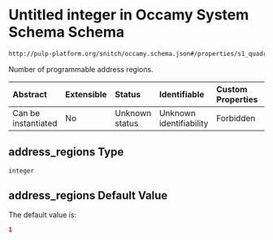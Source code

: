 # Untitled integer in Occamy System Schema Schema

```txt
http://pulp-platform.org/snitch/occamy.schema.json#/properties/s1_quadrant/properties/ro_cache_cfg/properties/address_regions
```

Number of programmable address regions.

| Abstract            | Extensible | Status         | Identifiable            | Custom Properties | Additional Properties | Access Restrictions | Defined In                                                       |
| :------------------ | :--------- | :------------- | :---------------------- | :---------------- | :-------------------- | :------------------ | :--------------------------------------------------------------- |
| Can be instantiated | No         | Unknown status | Unknown identifiability | Forbidden         | Allowed               | none                | [occamy.schema.json*](occamy.schema.json "open original schema") |

## address_regions Type

`integer`

## address_regions Default Value

The default value is:

```json
1
```

